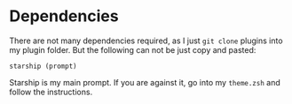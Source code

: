# Dependencies

There are not many dependencies required, as I just `git clone` plugins into my plugin folder. But the following can not be just copy and pasted:

```
starship (prompt)
```

Starship is my main prompt. If you are against it, go into my `theme.zsh` and follow the instructions.
